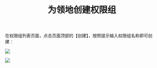 ﻿---
title: 为领地创建权限组
createTime: 2025/03/14 09:19:20
permalink: /doc/player/group/create/
---

在权限组列表页面，点击页面顶部的【创建】，按照提示输入权限组名称即可创建：

![](/player/group/create/1.png)

![](/player/group/create/2.png)

